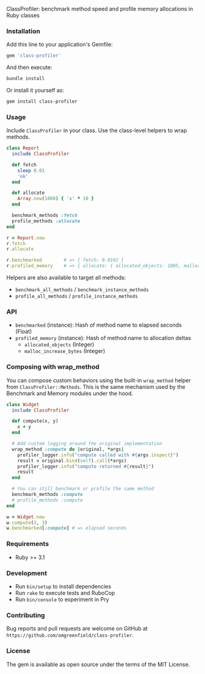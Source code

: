 ClassProfiler: benchmark method speed and profile memory allocations in Ruby classes

### Installation

Add this line to your application's Gemfile:

```ruby
gem 'class-profiler'
```

And then execute:

```bash
bundle install
```

Or install it yourself as:

```bash
gem install class-profiler
```

### Usage

Include `ClassProfiler` in your class. Use the class-level helpers to wrap methods.

```ruby
class Report
  include ClassProfiler

  def fetch
    sleep 0.01
    'ok'
  end

  def allocate
    Array.new(1000) { 'x' * 10 }
  end

  benchmark_methods :fetch
  profile_methods :allocate
end

r = Report.new
r.fetch
r.allocate

r.benchmarked        # => { fetch: 0.0102 }
r.profiled_memory    # => { allocate: { allocated_objects: 1005, malloc_increase_bytes: 8192 } }
```

Helpers are also available to target all methods:

- `benchmark_all_methods` / `benchmark_instance_methods`
- `profile_all_methods` / `profile_instance_methods`

### API

- `benchmarked` (instance): Hash of method name to elapsed seconds (Float)
- `profiled_memory` (instance): Hash of method name to allocation deltas
  - `allocated_objects` (Integer)
  - `malloc_increase_bytes` (Integer)

### Composing with wrap_method

You can compose custom behaviors using the built-in `wrap_method` helper from `ClassProfiler::Methods`.
This is the same mechanism used by the Benchmark and Memory modules under the hood.

```ruby
class Widget
  include ClassProfiler

  def compute(x, y)
    x + y
  end

  # Add custom logging around the original implementation
  wrap_method :compute do |original, *args|
    profiler_logger.info("compute called with #{args.inspect}")
    result = original.bind(self).call(*args)
    profiler_logger.info("compute returned #{result}")
    result
  end

  # You can still benchmark or profile the same method
  benchmark_methods :compute
  # profile_methods :compute
end

w = Widget.new
w.compute(2, 3)
w.benchmarked[:compute] # => elapsed seconds
```

### Requirements

- Ruby >= 3.1

### Development

- Run `bin/setup` to install dependencies
- Run `rake` to execute tests and RuboCop
- Run `bin/console` to experiment in Pry

### Contributing

Bug reports and pull requests are welcome on GitHub at `https://github.com/omgreenfield/class-profiler`.

### License

The gem is available as open source under the terms of the MIT License.
